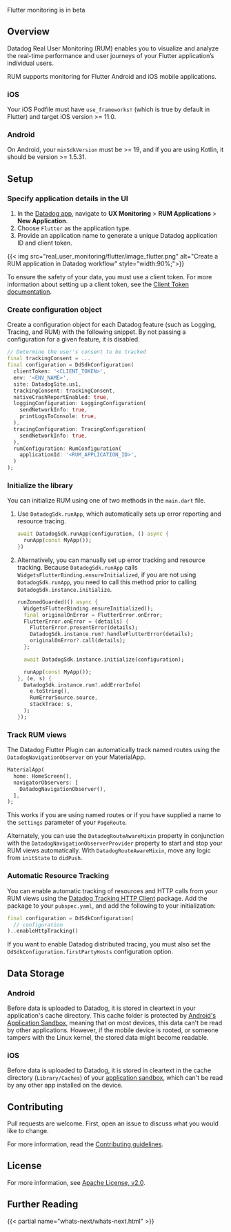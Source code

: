 <div class="alert alert-info"><p>Flutter monitoring is in beta</p>
</div>


## Overview

Datadog Real User Monitoring (RUM) enables you to visualize and analyze the real-time performance and user journeys of your Flutter application’s individual users.

RUM supports monitoring for Flutter Android and iOS mobile applications.

### iOS

Your iOS Podfile must have `use_frameworks!` (which is true by default in Flutter) and target iOS version >= 11.0.

### Android

On Android, your `minSdkVersion` must be >= 19, and if you are using Kotlin, it should be version >= 1.5.31.

## Setup

### Specify application details in the UI

1. In the [Datadog app][1], navigate to **UX Monitoring** > **RUM Applications** > **New Application**.
2. Choose `Flutter` as the application type.
3. Provide an application name to generate a unique Datadog application ID and client token.

{{< img src="real_user_monitoring/flutter/image_flutter.png" alt="Create a RUM application in Datadog workflow" style="width:90%;">}}

To ensure the safety of your data, you must use a client token. For more information about setting up a client token, see the [Client Token documentation][4].

### Create configuration object

Create a configuration object for each Datadog feature (such as Logging, Tracing, and RUM) with the following snippet. By not passing a configuration for a given feature, it is disabled.

```dart
// Determine the user's consent to be tracked
final trackingConsent = ...
final configuration = DdSdkConfiguration(
  clientToken: '<CLIENT_TOKEN>',
  env: '<ENV_NAME>',
  site: DatadogSite.us1,
  trackingConsent: trackingConsent,
  nativeCrashReportEnabled: true,
  loggingConfiguration: LoggingConfiguration(
    sendNetworkInfo: true,
    printLogsToConsole: true,
  ),
  tracingConfiguration: TracingConfiguration(
    sendNetworkInfo: true,
  ),
  rumConfiguration: RumConfiguration(
    applicationId: '<RUM_APPLICATION_ID>',
  )
);
```

### Initialize the library

You can initialize RUM using one of two methods in the `main.dart` file.

1. Use `DatadogSdk.runApp`, which automatically sets up error reporting and resource tracing. 

   ```dart
   await DatadogSdk.runApp(configuration, () async {
     runApp(const MyApp());
   })
   ```

2. Alternatively, you can manually set up error tracking and resource tracking. Because `DatadogSdk.runApp` calls `WidgetsFlutterBinding.ensureInitialized`, if you are not using `DatadogSdk.runApp`, you need to call this method prior to calling `DatadogSdk.instance.initialize`.

   ```dart
   runZonedGuarded(() async {
     WidgetsFlutterBinding.ensureInitialized();
     final originalOnError = FlutterError.onError;
     FlutterError.onError = (details) {
       FlutterError.presentError(details);
       DatadogSdk.instance.rum?.handleFlutterError(details);
       originalOnError?.call(details);
     };

     await DatadogSdk.instance.initialize(configuration);

     runApp(const MyApp());
   }, (e, s) {
     DatadogSdk.instance.rum?.addErrorInfo(
       e.toString(),
       RumErrorSource.source,
       stackTrace: s,
     );
   });
   ```

### Track RUM views

The Datadog Flutter Plugin can automatically track named routes using the `DatadogNavigationObserver` on your MaterialApp.

```dart
MaterialApp(
  home: HomeScreen(),
  navigatorObservers: [
    DatadogNavigationObserver(),
  ],
);
```

This works if you are using named routes or if you have supplied a name to the `settings` parameter of your `PageRoute`.

Alternately, you can use the `DatadogRouteAwareMixin` property in conjunction with the `DatadogNavigationObserverProvider` property to start and stop your RUM views automatically. With `DatadogRouteAwareMixin`, move any logic from `initState` to `didPush`. 

### Automatic Resource Tracking

You can enable automatic tracking of resources and HTTP calls from your RUM views using the [Datadog Tracking HTTP Client][7] package. Add the package to your `pubspec.yaml`, and add the following to your initialization:

```dart
final configuration = DdSdkConfiguration(
  // configuration
)..enableHttpTracking()
```

If you want to enable Datadog distributed tracing, you must also set the `DdSdkConfiguration.firstPartyHosts` configuration option.

## Data Storage

### Android

Before data is uploaded to Datadog, it is stored in cleartext in your application's cache directory.
This cache folder is protected by [Android's Application Sandbox][6], meaning that on most devices,
this data can't be read by other applications. However, if the mobile device is rooted, or someone
tampers with the Linux kernel, the stored data might become readable.

### iOS

Before data is uploaded to Datadog, it is stored in cleartext in the cache directory (`Library/Caches`)
of your [application sandbox][2], which can't be read by any other app installed on the device.

## Contributing

Pull requests are welcome. First, open an issue to discuss what you would like to change. 

For more information, read the [Contributing guidelines][4].

## License

For more information, see [Apache License, v2.0][5].

## Further Reading

{{< partial name="whats-next/whats-next.html" >}}

[1]: https://app.datadoghq.com/rum/application/create
[2]: https://docs.datadoghq.com/account_management/api-app-keys/#api-keys
[3]: https://docs.datadoghq.com/account_management/api-app-keys/#client-tokens
[4]: https://github.com/DataDog/dd-sdk-flutter/blob/main/CONTRIBUTING.md
[5]: https://github.com/DataDog/dd-sdk-flutter/blob/main/LICENSE
[6]: https://source.android.com/security/app-sandbox
[7]: https://pub.dev/packages/datadog_tracking_http_client
